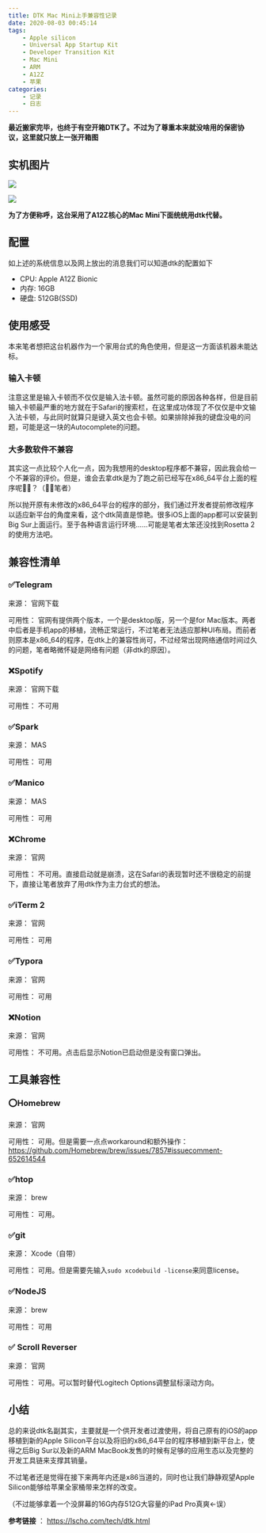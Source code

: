 ```yaml
---
title: DTK Mac Mini上手兼容性记录
date: 2020-08-03 00:45:14
tags:
	- Apple silicon	
	- Universal App Startup Kit
	- Developer Transition Kit
	- Mac Mini
	- ARM
	- A12Z
	- 苹果
categories:
	- 记录
	- 日志
---
```


**最近搬家完毕，也终于有空开箱DTK了。不过为了尊重本来就没啥用的保密协议，这里就只放上一张开箱图**

<!-- more -->

## 实机图片

![](https://cdn.jsdelivr.net/gh/gitosun/yedetuku/2020/08/03/9195a3.png)

![](https://cdn.jsdelivr.net/gh/gitosun/yedetuku/2020/08/03/5d7981.png)



**为了方便称呼，这台采用了A12Z核心的Mac Mini下面统统用<span id="inline-green">dtk</span>代替。**

## 配置

如上述的系统信息以及网上放出的消息我们可以知道<span id="inline-green">dtk</span>的配置如下

* CPU: Apple A12Z Bionic
* 内存: 16GB
* 硬盘: 512GB(SSD)



## 使用感受

本来笔者想把这台机器作为一个家用台式的角色使用，但是这一方面该机器未能达标。

### 输入卡顿

注意这里是输入卡顿而不仅仅是输入法卡顿。虽然可能的原因各种各样，但是目前输入卡顿最严重的地方就在于Safari的搜索栏，在这里成功体现了不仅仅是中文输入法卡顿，与此同时就算只是键入英文也会卡顿。如果排除掉我的键盘没电的问题，可能是这一块的Autocomplete的问题。

### 大多数软件不兼容

其实这一点比较个人化一点，因为我想用的desktop程序都不兼容，因此我会给一个不兼容的评价。但是，谁会去拿<span id="inline-green">dtk</span>是为了跑之前已经写在x86_64平台上面的程序呢🤷‍♂️？（🙋‍♂️笔者）

所以抛开原有未修改的x86_64平台的程序的部分，我们通过开发者提前修改程序以适应新平台的角度来看，这个<span id="inline-green">dtk</span>简直是惊艳。很多iOS上面的app都可以安装到Big Sur上面运行。至于各种语言运行环境……可能是笔者太笨还没找到Rosetta 2的使用方法吧。

## 兼容性清单

### ✅Telegram

来源： 官网下载

可用性： 官网有提供两个版本，一个是desktop版，另一个是for Mac版本。两者中后者是手机app的移植，流畅正常运行，不过笔者无法适应那种UI布局。而前者则原本是x86_64的程序，在<span id="inline-green">dtk</span>上的兼容性尚可，不过经常出现网络通信时间过久的问题，笔者略微怀疑是网络有问题（非<span id="inline-green">dtk</span>的原因）。



### ❌Spotify

来源： 官网下载

可用性： 不可用



### ✅Spark

来源： MAS

可用性： 可用



### ✅Manico

来源： MAS

可用性： 可用



### ❌Chrome

来源： 官网

可用性： 不可用。直接启动就是崩溃，这在Safari的表现暂时还不很稳定的前提下，直接让笔者放弃了用<span id="inline-green">dtk</span>作为主力台式的想法。



### ✅iTerm 2

来源： 官网

可用性： 可用



### ✅Typora

来源： 官网

可用性： 可用



### ❌Notion

来源： 官网

可用性： 不可用。点击后显示Notion已启动但是没有窗口弹出。



## 工具兼容性

### ⭕Homebrew

来源： 官网

可用性： 可用。但是需要一点点workaround和额外操作：https://github.com/Homebrew/brew/issues/7857#issuecomment-652614544



### ✅htop

来源： brew

可用性： 可用。



### ✅git

来源： Xcode（自带）

可用性： 可用。但是需要先输入`sudo xcodebuild -license`来同意license。



### ✅NodeJS

来源： brew

可用性： 可用



### ✅ Scroll Reverser

来源： 官网

可用性： 可用。可以暂时替代Logitech Options调整鼠标滚动方向。



## 小结

总的来说<span id="inline-green">dtk</span>名副其实，主要就是一个供开发者过渡使用，将自己原有的iOS的app移植到新的Apple Silicon平台以及将旧的x86_64平台的程序移植到新平台上，使得之后Big Sur以及新的ARM MacBook发售的时候有足够的应用生态以及完整的开发工具链来支撑其销量。

不过笔者还是觉得在接下来两年内还是x86当道的，同时也让我们静静观望Apple Silicon能够给苹果全家桶带来怎样的改变。

（不过能够拿着一个没屏幕的16G内存512G大容量的iPad Pro真爽←误）



**参考链接** ： https://lscho.com/tech/dtk.html